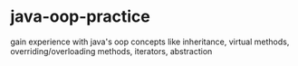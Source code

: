 # java-oop-practice
gain experience with java's oop concepts like inheritance, virtual methods, overriding/overloading methods, iterators, abstraction
